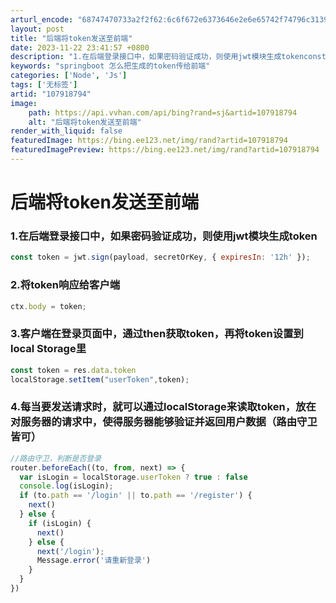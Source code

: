 ```yaml
---
arturl_encode: "68747470733a2f2f62:6c6f672e6373646e2e6e65742f74796c31393937313232342f:61727469636c652f64657461696c732f313037393138373934"
layout: post
title: "后端将token发送至前端"
date: 2023-11-22 23:41:57 +0800
description: "1.在后端登录接口中，如果密码验证成功，则使用jwt模块生成tokenconst token = j"
keywords: "springboot 怎么把生成的token传给前端"
categories: ['Node', 'Js']
tags: ['无标签']
artid: "107918794"
image:
    path: https://api.vvhan.com/api/bing?rand=sj&artid=107918794
    alt: "后端将token发送至前端"
render_with_liquid: false
featuredImage: https://bing.ee123.net/img/rand?artid=107918794
featuredImagePreview: https://bing.ee123.net/img/rand?artid=107918794
---
```


# 后端将token发送至前端

### 1.在后端登录接口中，如果密码验证成功，则使用jwt模块生成token

```javascript
const token = jwt.sign(payload, secretOrKey, { expiresIn: '12h' });

```

### 2.将token响应给客户端

```javascript
ctx.body = token;

```

### 3.客户端在登录页面中，通过then获取token，再将token设置到local Storage里

```javascript
const token = res.data.token
localStorage.setItem("userToken",token);

```

### 4.每当要发送请求时，就可以通过localStorage来读取token，放在对服务器的请求中，使得服务器能够验证并返回用户数据（路由守卫皆可）

```javascript
//路由守卫，判断是否登录
router.beforeEach((to, from, next) => {
  var isLogin = localStorage.userToken ? true : false
  console.log(isLogin);
  if (to.path == '/login' || to.path == '/register') {
    next()
  } else {
    if (isLogin) {
      next()
    } else {
      next('/login');
      Message.error('请重新登录')
    }
  }
})

```